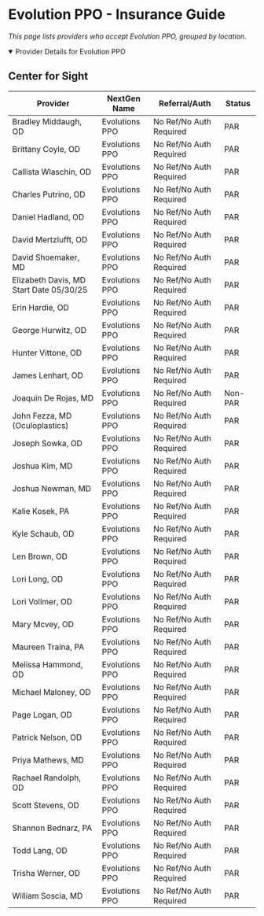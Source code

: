 # Evolution PPO - Insurance Guide

*This page lists providers who accept Evolution PPO, grouped by location.*

<details open><summary>Provider Details for Evolution PPO</summary>

## Center for Sight

| Provider | NextGen Name | Referral/Auth | Status |
|----------|-------------|--------------|--------|
| Bradley Middaugh, OD | Evolutions PPO | No Ref/No Auth Required | PAR |
| Brittany Coyle, OD | Evolutions PPO | No Ref/No Auth Required | PAR |
| Callista Wlaschin, OD | Evolutions PPO | No Ref/No Auth Required | PAR |
| Charles Putrino, OD | Evolutions PPO | No Ref/No Auth Required | PAR |
| Daniel Hadland, OD | Evolutions PPO | No Ref/No Auth Required | PAR |
| David Mertzlufft, OD | Evolutions PPO | No Ref/No Auth Required | PAR |
| David Shoemaker, MD | Evolutions PPO | No Ref/No Auth Required | PAR |
| Elizabeth Davis, MD                      Start Date 05/30/25 | Evolutions PPO | No Ref/No Auth Required | PAR |
| Erin Hardie, OD | Evolutions PPO | No Ref/No Auth Required | PAR |
| George Hurwitz, OD | Evolutions PPO | No Ref/No Auth Required | PAR |
| Hunter Vittone, OD | Evolutions PPO | No Ref/No Auth Required | PAR |
| James Lenhart, OD | Evolutions PPO | No Ref/No Auth Required | PAR |
| Joaquin De Rojas, MD | Evolutions PPO | No Ref/No Auth Required | Non-PAR |
| John Fezza, MD (Oculoplastics) | Evolutions PPO | No Ref/No Auth Required | PAR |
| Joseph Sowka, OD | Evolutions PPO | No Ref/No Auth Required | PAR |
| Joshua Kim, MD | Evolutions PPO | No Ref/No Auth Required | PAR |
| Joshua Newman, MD | Evolutions PPO | No Ref/No Auth Required | PAR |
| Kalie Kosek, PA | Evolutions PPO | No Ref/No Auth Required | PAR |
| Kyle Schaub, OD | Evolutions PPO | No Ref/No Auth Required | PAR |
| Len Brown, OD | Evolutions PPO | No Ref/No Auth Required | PAR |
| Lori Long, OD | Evolutions PPO | No Ref/No Auth Required | PAR |
| Lori Vollmer, OD | Evolutions PPO | No Ref/No Auth Required | PAR |
| Mary Mcvey, OD | Evolutions PPO | No Ref/No Auth Required | PAR |
| Maureen Traina, PA | Evolutions PPO | No Ref/No Auth Required | PAR |
| Melissa Hammond, OD | Evolutions PPO | No Ref/No Auth Required | PAR |
| Michael Maloney, OD | Evolutions PPO | No Ref/No Auth Required | PAR |
| Page Logan, OD | Evolutions PPO | No Ref/No Auth Required | PAR |
| Patrick Nelson, OD | Evolutions PPO | No Ref/No Auth Required | PAR |
| Priya Mathews, MD | Evolutions PPO | No Ref/No Auth Required | PAR |
| Rachael Randolph, OD | Evolutions PPO | No Ref/No Auth Required | PAR |
| Scott Stevens, OD | Evolutions PPO | No Ref/No Auth Required | PAR |
| Shannon Bednarz, PA | Evolutions PPO | No Ref/No Auth Required | PAR |
| Todd Lang, OD | Evolutions PPO | No Ref/No Auth Required | PAR |
| Trisha Werner, OD | Evolutions PPO | No Ref/No Auth Required | PAR |
| William Soscia, MD | Evolutions PPO | No Ref/No Auth Required | PAR |

</details>

